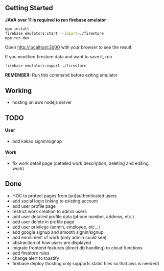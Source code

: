 ## Getting Started

**JAVA over 11 is required to run firebase emulator**

```bash
npm install
firebase emulators:start --import=./firestore
npm run dev
```

Open [http://localhost:3000](http://localhost:3000) with your browser to see the result.


If you modified firestore data and want to save it, run
```bash
firebase emulators:export ./firestore
```
**REMEMBER:** Run this command before exiting emulator

## Working
- hosting on aws nodejs server

## TODO

#### User
- add kakao signin/signup

#### Work
- fix work detail page (detailed work description, deleting and editing work)

## Done
- HOC to protect pages from [un]authenticated users
- add social login linking to existing account
- add user profile page
- restrict work creation to admin users
- add user detailed profile data (phone number, address, etc.)
- add user delete in profile page
- add user privilege (admin, employee, etc...)
- add google signup and smooth signin/signup
- add enrollment of work (only admin could see)
- abstraction of how users are displayed
- migrate frontend features (direct db handling) to cloud functions
- add firestore rules
- change alert to toastify
- firebase deploy (hosting only supports static files so that aws is needed)
